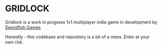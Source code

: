 # GRIDLOCK

Gridlock is a work in progress 1v1 multiplayer indie game in development by [Swordfish Games](https://www.twitter.com/_swordfishgames) 

Honestly - this codebase and repository is a bit of a mess. Enter at your own risk.